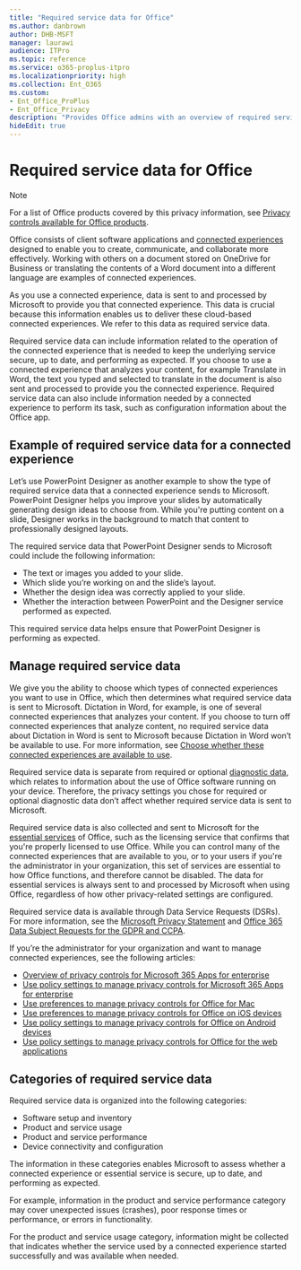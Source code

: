 ```yaml
---
title: "Required service data for Office"
ms.author: danbrown
author: DHB-MSFT
manager: laurawi
audience: ITPro
ms.topic: reference
ms.service: o365-proplus-itpro
ms.localizationpriority: high
ms.collection: Ent_O365
ms.custom: 
- Ent_Office_ProPlus
- Ent_Office_Privacy
description: "Provides Office admins with an overview of required service data that is collected about connected experiences in Office."
hideEdit: true
---
```

# Required service data for Office

> [!NOTE]
> For a list of Office products covered by this privacy information, see [Privacy controls available for Office products](products-versions-privacy-controls.md).

Office consists of client software applications and [connected experiences](connected-experiences.md) designed to enable you to create, communicate, and collaborate more effectively. Working with others on a document stored on OneDrive for Business or translating the contents of a Word document into a different language are examples of connected experiences.

As you use a connected experience, data is sent to and processed by Microsoft to provide you that connected experience. This data is crucial because this information enables us to deliver these cloud-based connected experiences. We refer to this data as required service data.

Required service data can include information related to the operation of the connected experience that is needed to keep the underlying service secure, up to date, and performing as expected. If you choose to use a connected experience that analyzes your content, for example Translate in Word, the text you typed and selected to translate in the document is also sent and processed to provide you the connected experience. Required service data can also include information needed by a connected experience to perform its task, such as configuration information about the Office app.

## Example of required service data for a connected experience

Let’s use PowerPoint Designer as another example to show the type of required service data that a connected experience sends to Microsoft. PowerPoint Designer helps you improve your slides by automatically generating design ideas to choose from. While you're putting content on a slide, Designer works in the background to match that content to professionally designed layouts.

The required service data that PowerPoint Designer sends to Microsoft could include the following information:
- The text or images you added to your slide.
- Which slide you’re working on and the slide’s layout.
- Whether the design idea was correctly applied to your slide.
- Whether the interaction between PowerPoint and the Designer service performed as expected.

This required service data helps ensure that PowerPoint Designer is performing as expected.

## Manage required service data

We give you the ability to choose which types of connected experiences you want to use in Office, which then determines what required service data is sent to Microsoft. Dictation in Word, for example, is one of several connected experiences that analyzes your content. If you choose to turn off connected experiences that analyze content, no required service data about Dictation in Word is sent to Microsoft because Dictation in Word won’t be available to use. For more information, see [Choose whether these connected experiences are available to use](connected-experiences.md#choose-whether-these-connected-experiences-are-available-to-use).

Required service data is separate from required or optional [diagnostic data](overview-privacy-controls.md#diagnostic-data-sent-from-microsoft-365-apps-for-enterprise-to-microsoft), which relates to information about the use of Office software running on your device. Therefore, the privacy settings you chose for required or optional diagnostic data don’t affect whether required service data is sent to Microsoft.

Required service data is also collected and sent to Microsoft for the [essential services](essential-services.md) of Office, such as the licensing service that confirms that you're properly licensed to use Office. While you can control many of the connected experiences that are available to you, or to your users if you're the administrator in your organization, this set of services are essential to how Office functions, and therefore cannot be disabled. The data for essential services is always sent to and processed by Microsoft when using Office, regardless of how other privacy-related settings are configured.

Required service data is available through Data Service Requests (DSRs). For more information, see the [Microsoft Privacy Statement](https://privacy.microsoft.com/privacystatement) and [Office 365 Data Subject Requests for the GDPR and CCPA](/microsoft-365/compliance/gdpr-dsr-office365).

If you’re the administrator for your organization and want to manage connected experiences, see the following articles:

- [Overview of privacy controls for Microsoft 365 Apps for enterprise](overview-privacy-controls.md)
- [Use policy settings to manage privacy controls for Microsoft 365 Apps for enterprise](manage-privacy-controls.md)
- [Use preferences to manage privacy controls for Office for Mac](mac-privacy-preferences.md)
- [Use preferences to manage privacy controls for Office on iOS devices](ios-privacy-preferences.md)
- [Use policy settings to manage privacy controls for Office on Android devices](android-privacy-controls.md)
- [Use policy settings to manage privacy controls for Office for the web applications](office-web-privacy-controls.md)

## Categories of required service data

Required service data is organized into the following categories:

- Software setup and inventory
- Product and service usage
- Product and service performance
- Device connectivity and configuration

The information in these categories enables Microsoft to assess whether a connected experience or essential service is secure, up to date, and performing as expected.

For example, information in the product and service performance category may cover unexpected issues (crashes), poor response times or performance, or errors in functionality.

For the product and service usage category, information might be collected that indicates whether the service used by a connected experience started successfully and was available when needed.